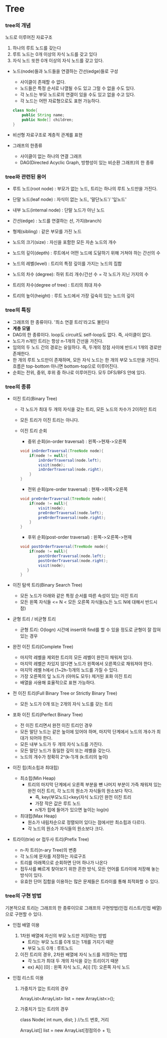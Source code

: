# Tree

### tree의 개념

노드로 이루어진 자료구조

1. 하나의 루트 노드를 갖는다
2. 루트 노드는 0개 이상의  자식 노드를 갖고 있다
3. 자식 노드 또한 0개 이상의 자식 노드를 갖고 있다.

- 노드(node)들과 노드들을 연결하는 간선(edge)들로 구성

  - 사이클이 존재할 수 없다.
  - 노드들은 특정 순서로 나열될 수도 있고 그럴 수 없을 수도 있다.
  - 각 노드는 부모 노드로의 연결이 있을 수도 있고 없을 수고 있다.
  - 각 노드는 어떤 자료형으로도 표현 가능하다.

  ```java
  class Node{
      public String name;
      public Node[] children;
  }
  ```

- 비선형 자료구조로 계층적 관계를 표현

- 그래프의 한종류

  - 사이클이 없는 하나의 연결 그래프
  - DAG(Directed Acyclic Graph, 방향성이 있는 비순환 그래프)의 한 종류

### tree와 관련된 용어

- 루트 노드(root node) : 부모가 없는 노드, 트리는 하나의 루트 노드만을 가진다.

- 단말 노드(leaf node) : 자식이 없는 노드, '말단노드'/ '잎노드'

- 내부 노드(internal node) : 단말 노드가 아닌 노드

- 간선(edge) : 노드를 연결하는 선, 가지(branch)

- 형제(sibling) : 같은 부모를 가진 노드

- 노드의 크기(size) : 자신을 포함한 모든 자손 노드의 개수

- 노드의 깊이(depth) : 루트에서 어떤 노드에 도달하기 위해 거쳐야 하는 간선의 수

- 노드의 레벨(level) : 트리의 특정 깊이를 가지는 노드의 집합

- 노드의 차수 (degree): 하위 트리 개수/간선 수 = 각 노드가 지닌 가지의 수

- 트리의 차수(degree of tree) : 트리의 최대 차수

- 트리의 높이(height) : 루트 노드에서 가장 깊숙히 있는 노드의 깊이

  

### tree의 특징

- 그래프의 한 종류이다. '최소 연결 트리'라고도 불린다
- **계층 모델**
- DAG의 한 종류이다. loop도 circuit도 self-loop도 없다. 즉, 사이클이 없다.
- 노드가 n개인 트리는 항상 n-1개의 간선을 가진다.
- 임의의 두 노드 간의 경로는 유일하다. 즉, 두개의 정점 사이에 반드시 1개의 경로만 존재한다.
- 한 개의 루트 노드만이 존재하며, 모든 자식 노드는 한 개의 부모 노드만을 가진다. 흐름은 top-bottom 아니면 bottom-top으로 이루어진다.
- 순회는 전위, 중위, 후위 중 하나로 이루어진다. 모두 DFS/BFS 안에 있다.

### tree의 종류

- 이진 트리(Binary Tree)

  - 각 노드가 최대 두 개의 자식을 갖는 트리, 모든 노드의 차수가 2이하인 트리

  - 모든 트리가 이진 트리는 아니다.

  - 이진 트리 순회

    - 중위 순회(in-order traversal) : 왼쪽->현재->오른쪽

    ```java
    void inOrderTraversal(TreeNode node){
        if(node != null){
            inOrderTraversal(node.left);
            visit(node);
            inOrderTraversal(node.right);
        }
    }
    ```

    - 전위 순회(pre-order traversal) : 현재->외쪽>오른쪽

    ```java
    void preOrderTraversal(TreeNode node){
        if(node != null){
    		visit(node);
     		preOrderTraversal(node.left);
            preOrderTraversal(node.right);
        }
    }
    ```

    - 후위 순회(post-order traversal) : 왼쪽->오른쪽->현재

    ```java
    void postOrderTraversal(TreeNode node){
        if(node != null){
            postOrderTraversal(node.left);
            postOrderTraversal(node.right);
            visit(node);
       }
    }
    ```

- 이진 탐색 트리(Binary Search Tree)

  - 모든 노드가 아래와 같은 특정 순서를 따른 속성이 있는 이진 트리
  - 모든 왼쪽 자식들 <= N < 모든 오른쪽 자식들(노든 노드 N에 대해서 반드시 참)

- 균형 트리 / 비균형 트리

  - 균형 트리: O(logn) 시간에 insert와 find를 할 수 있을 정도로 균형이 잘 잡혀 있는 경우

- 완전 이진 트리(Complete Tree)

  - 마지막 레벨을 제외한 트리의 모든 레벨이 완전히 채워져 있다.
  - 마지막 레벨은 차있지 않다면 노드가 왼쪽에서 오른쪽으로 채워져야 한다.
  - 마지막 레벨 h에서 (1~2h-1)개의 노드를 가질 수 있다.
  - 가장 오른쪽의 잎 노드가 (아마도 모두) 제거된 포화 이진 트리
  - 배열을 사용해 효율적으로 표현 가능하다.

- 전 이진 트리(Full Binary Tree or Strictly Binary Tree)

  - 모든 노드가 0개 또는 2개의 자식 노드를 갖는 트리

- 포화 이진 트리(Perfect Binary Tree)

  - 전 이진 트리면서 완전 이진 트리인 경우
  - 모든 말단 노드는 같은 높이에 있어야 하며, 마지막 단계에서 노드의 개수가 최대가 되어야 한다.
  - 모든 내부 노드가 두 개의 자식 노드를 가진다.
  - 모든 말단 노드가 동일한 깊이 또는 레벨을 갖는다.
  - 노드의 개수가 정확히 2^(k-1)개 (k:트리의 높이)

- 이진 힙(최소힙과 최대힙)

  - 최소힙(Min Heap)
    - 트리의 마지막 단계에서 오른쪽 부분을 뺸 나머지 부분이 가즉 채워져 있는 완전 이진 트리, 각 노드의 원소가 자식들의 원소보다 작다.
      - 즉, key(부모노드)<key(자식 노드)인 완전 이진 트리
      - 가장 작은 값은 루트 노드
      - n개가 힙에 들어가 있으면 높이는 log(n)
  - 최대힙(Max Heap)
    - 원소가 내림차순으로 정렬되어 있다는 점에서만 최소힙과 다르다.
    - 각 노드의 원소가 자식들의 원소보다 크다.

- 트라이(trie) or 접두사 트리(Prefix Tree)

  - n-차 트리(n-ary Tree)의 변종
  - 각 노드에 문자를 저장하는 자료구조
  - 트리를 아래쪽으로 순회하면 단어 하나가 나온다
  - 접두사를 빠르게 찾아보기 위한 흔한 방식, 모든 언어를 트라이에 저장해 놓는 방식이 있다.
  - 유효한 단어 집합을 이용하는 많은 문제들은 트라이를 통해 최적화할 수 있다.

### tree의 구현 방법

기본적으로 트리는 그래프의 한 종류이므로 그래프의 구현방법(인접 리스트/인접 배열)으로 구현할 수 있다.

- 인접 배열 이용

  1. 1차원 배열에 자신의 부모 노드만 저장하는 방법
     - 트리는 부모 노드를 0개 또는 1개를 가지기 때문
     - 부모 노드 0개 : 루트노드
  2. 이진 트리의 경우, 2차원 배열에 자식 노드를 저장하는 방법
     - 각 노드가 최대 두 개의 자식을 갖는 트리이기 때문
     - ex) A[i] [0] : 왼쪽 자식 노드, A[i] [1]: 오른쪽 자식 노드

- 인접 리스트 이용

  1. 가중치가 없는 트리의 경우

     ArrayList&lt;ArrayList> list = new ArrayList<>();

  2. 가중치가 있는 트리의 경우

     class Node{ int num, dist; } //노드 번호, 거리

     ArrayList[] list = new ArrayList[정점의수 + 1];























